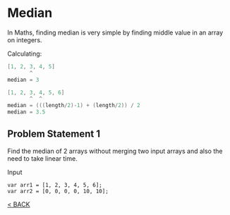 # Median
In Maths, finding median is very simple by finding middle value in an array on integers. 

Calculating:
```C++
[1, 2, 3, 4, 5]
       ^
median = 3

[1, 2, 3, 4, 5, 6]
       ^  ^
median = (((length/2)-1) + (length/2)) / 2
median = 3.5
```

## Problem Statement 1
Find the median of 2 arrays without merging two input arrays and also the need to take linear time.

Input
```
var arr1 = [1, 2, 3, 4, 5, 6];
var arr2 = [0, 0, 0, 0, 10, 10];
```

[< BACK][1]




<!-- links/images -->
[1]: ../readme.md